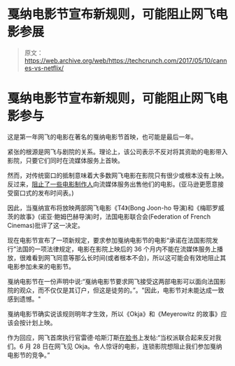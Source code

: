 # 戛纳电影节宣布新规则，可能阻止网飞电影参展

> 原文：<https://web.archive.org/web/https://techcrunch.com/2017/05/10/cannes-vs-netflix/>

# 戛纳电影节宣布新规则，可能阻止网飞电影参与

这是第一年网飞的电影在著名的戛纳电影节首映，也可能是最后一年。

紧张的根源是网飞与剧院的关系。理论上，该公司表示不反对将其资助的电影带入影院，只要它们同时在流媒体服务上首映。

然而，对传统窗口的抵制意味着大多数网飞电影在影院只有很少或根本没有上映。反过来，[阻止了一些电影制作人](https://web.archive.org/web/20230316071451/http://www.hollywoodreporter.com/news/sundance-why-nate-parker-chose-859652)向流媒体服务出售他们的电影。(亚马逊更愿意接受窗口式的发布时间表。)

因此，当戛纳宣布将放映两部网飞电影《T4》(Bong Joon-ho 导演)和《梅耶罗威茨的故事》(诺亚·鲍姆巴赫导演)时，法国电影联合会(Federation of French Cinemas)批评了这一决定。

现在电影节宣布了一项新规定，要求参加戛纳电影节的电影“承诺在法国影院发行”法国的一项法律规定，电影在影院上映后的 36 个月内不能在流媒体服务上播放，很难看到网飞同意等那么长时间(或者根本不会)，所以这可能会有效地阻止其电影参加未来的电影节。

戛纳电影节在一份声明中说:“戛纳电影节要求网飞接受这两部电影可以面向法国影院的观众，而不仅仅是其订户，但这是徒劳的。”。"因此，电影节对未能达成一致感到遗憾。"

戛纳电影节确实说该规则明年才生效，所以《Okja》和《Meyerowitz 的故事》应该会按计划上映。

作为回应，网飞首席执行官雷德·哈斯汀斯[在脸书](https://web.archive.org/web/20230316071451/https://www.facebook.com/reed1960/posts/10154968673644584?pnref=story)上发帖:“当权派联合起来反对我们。6 月 28 日在网飞见 Okja。令人惊讶的电影，连锁影院想阻止我们参加戛纳电影节的竞争。”